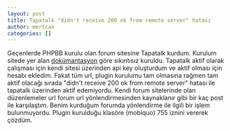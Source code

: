 ```yaml
---
layout: post
title: Tapatalk "didn't receive 200 ok from remote server" hatası
author: mertcan
categories: []
---
```


Geçenlerde&nbsp;PHPBB kurulu olan forum sitesine Tapatalk kurdum. Kurulum sitede yer alan <a href="https://tapatalk.com/activate_tapatalk.php?plugin=phpbb" target="_blank">dokümantasyon</a> göre sıkıntısız kuruldu. Tapatalk aktif olarak çalışması için kendi sitesi üzerinden api key oluşturdum ve aktif olması için hesabı ekledim. Fakat tüm url, plugin kurulumu tam olmasına rağmen tam aktif olacağı sırada&nbsp;"didn't receive 200 ok from remote server" hatası ile tapatalk üzerinden aktif edemiyordu. Kendi forum sitelerinde olan düzenlemeler url forum url yönlendirmesinden kaynaklanır gibi bir kaç post ile karşılaştım. Benim kurduğum forumda yönlendirme ile ilgili bir işlem bulunmuyordu. Plugin kurulduğu klasöre (mobiquo) 755 iznini vererek çözdüm.
